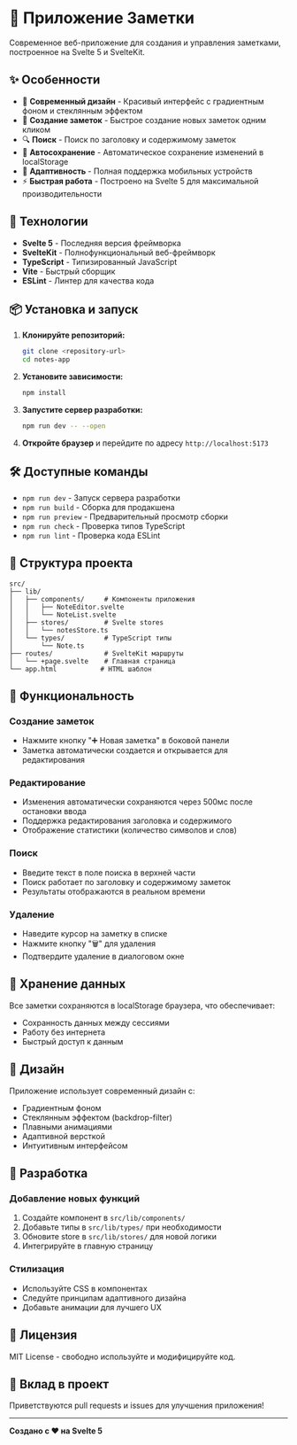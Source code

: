 # 📝 Приложение Заметки

Современное веб-приложение для создания и управления заметками, построенное на Svelte 5 и SvelteKit.

## ✨ Особенности

- 🎨 **Современный дизайн** - Красивый интерфейс с градиентным фоном и стеклянным эффектом
- 📝 **Создание заметок** - Быстрое создание новых заметок одним кликом
- 🔍 **Поиск** - Поиск по заголовку и содержимому заметок
- 💾 **Автосохранение** - Автоматическое сохранение изменений в localStorage
- 📱 **Адаптивность** - Полная поддержка мобильных устройств
- ⚡ **Быстрая работа** - Построено на Svelte 5 для максимальной производительности

## 🚀 Технологии

- **Svelte 5** - Последняя версия фреймворка
- **SvelteKit** - Полнофункциональный веб-фреймворк
- **TypeScript** - Типизированный JavaScript
- **Vite** - Быстрый сборщик
- **ESLint** - Линтер для качества кода

## 📦 Установка и запуск

1. **Клонируйте репозиторий:**

   ```bash
   git clone <repository-url>
   cd notes-app
   ```

2. **Установите зависимости:**

   ```bash
   npm install
   ```

3. **Запустите сервер разработки:**

   ```bash
   npm run dev -- --open
   ```

4. **Откройте браузер** и перейдите по адресу `http://localhost:5173`

## 🛠️ Доступные команды

- `npm run dev` - Запуск сервера разработки
- `npm run build` - Сборка для продакшена
- `npm run preview` - Предварительный просмотр сборки
- `npm run check` - Проверка типов TypeScript
- `npm run lint` - Проверка кода ESLint

## 📁 Структура проекта

```
src/
├── lib/
│   ├── components/     # Компоненты приложения
│   │   ├── NoteEditor.svelte
│   │   └── NoteList.svelte
│   ├── stores/         # Svelte stores
│   │   └── notesStore.ts
│   └── types/          # TypeScript типы
│       └── Note.ts
├── routes/             # SvelteKit маршруты
│   └── +page.svelte    # Главная страница
└── app.html           # HTML шаблон
```

## 🎯 Функциональность

### Создание заметок

- Нажмите кнопку "➕ Новая заметка" в боковой панели
- Заметка автоматически создается и открывается для редактирования

### Редактирование

- Изменения автоматически сохраняются через 500мс после остановки ввода
- Поддержка редактирования заголовка и содержимого
- Отображение статистики (количество символов и слов)

### Поиск

- Введите текст в поле поиска в верхней части
- Поиск работает по заголовку и содержимому заметок
- Результаты отображаются в реальном времени

### Удаление

- Наведите курсор на заметку в списке
- Нажмите кнопку "🗑️" для удаления
- Подтвердите удаление в диалоговом окне

## 💾 Хранение данных

Все заметки сохраняются в localStorage браузера, что обеспечивает:

- Сохранность данных между сессиями
- Работу без интернета
- Быстрый доступ к данным

## 🎨 Дизайн

Приложение использует современный дизайн с:

- Градиентным фоном
- Стеклянным эффектом (backdrop-filter)
- Плавными анимациями
- Адаптивной версткой
- Интуитивным интерфейсом

## 🔧 Разработка

### Добавление новых функций

1. Создайте компонент в `src/lib/components/`
2. Добавьте типы в `src/lib/types/` при необходимости
3. Обновите store в `src/lib/stores/` для новой логики
4. Интегрируйте в главную страницу

### Стилизация

- Используйте CSS в компонентах
- Следуйте принципам адаптивного дизайна
- Добавьте анимации для лучшего UX

## 📄 Лицензия

MIT License - свободно используйте и модифицируйте код.

## 🤝 Вклад в проект

Приветствуются pull requests и issues для улучшения приложения!

---

**Создано с ❤️ на Svelte 5**
